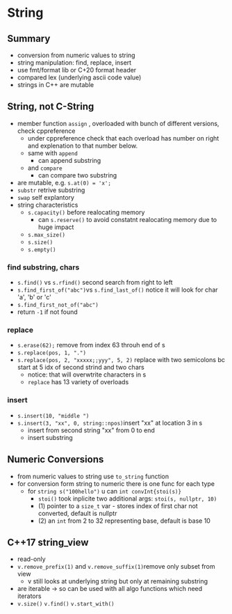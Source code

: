 # String

## Summary

* conversion from numeric values to string
* string manipulation: find, replace, insert
* use fmt/format lib or C+20 format header
* compared lex \(underlying ascii code value\)
* strings in C++ are mutable

## String, not C-String

* member function `assign` , overloaded with bunch of different versions, check cppreference
  * under cppreference check that each overload has number on right and explenation to that number below.
  * same with `append`
    * can append substring
  * and `compare` 
    * can compare two substring
* are mutable, e.g. `s.at(0) = 'x';`
* `substr` retrive substring
* `swap` self explantory 
* string characteristics
  * `s.capacity()` before realocating memory
    * can `s.reserve()` to avoid constatnt realocating memory due to huge impact
  * `s.max_size()`
  * `s.size()`
  * `s.empty()`

### find substring, chars

* `s.find()` vs `s.rfind()` second search from right to left
* `s.find_first_of("abc")`vs `s.find_last_of()` notice it will look for char 'a', 'b' or 'c' 
* `s.find_first_not_of("abc")` 
* return `-1` if not found

### replace

* `s.erase(62);` remove from index 63 throuh end of s
* `s.replace(pos, 1, ".")`
* `s.replace(pos, 2, "xxxxx;;yyy", 5, 2)` replace with two semicolons bc start at 5 idx of second strind and two chars
  * notice: that will overwtrite characters in s
  * `replace` has 13 variety of overloads

### insert

* `s.insert(10, "middle ")`
* `s.insert(3, "xx", 0, string::npos)`insert "xx" at location 3 in s
  * insert from second string "xx" from 0 to end
  * insert substring

## Numeric Conversions

* from numeric values to string use `to_string` function
* for conversion form string to numeric there is one func for each type
  * for `string s("100hello")` u can `int convInt{stoi(s)}`
    * `stoi()` took inplicite two additional args: `stoi(s, nullptr, 10)`
    * \(1\) pointer to a `size_t` var - stores index of first char not converted, default is nullptr
    * \(2\) an `int` from 2 to 32 representing base, default is base 10

## C++17 string\_view

* read-only
* `v.remove_prefix(1)` and `v.remove_suffix(1)`remove only subset from view
  * v still looks at underlying string but only at remaining substring 
* are iterable -&gt; so can be used with all algo functions which need iterators
* `v.size()` `v.find()` `v.start_with()` 





